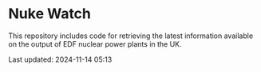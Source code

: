 # Nuke Watch

This repository includes code for retrieving the latest information available on the output of EDF nuclear power plants in the UK.

Last updated: 2024-11-14 05:13